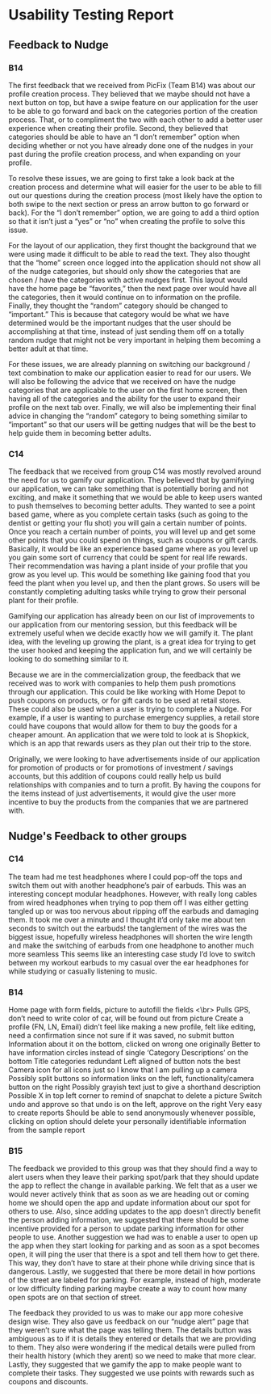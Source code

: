 # Usability Testing Report

## Feedback to Nudge
### B14

The first feedback that we received from PicFix (Team B14) was about our profile creation process. 
They believed that we maybe should not have a next button on top, but have a swipe feature on our 
application for the user to be able to go forward and back on the categories portion of the creation process. 
That, or to compliment the two with each other to add a better user experience when creating their profile. 
Second, they believed that categories should be able to have an “I don’t remember” option when deciding whether 
or not you have already done one of the nudges in your past during the profile creation process, and when expanding 
on your profile.

To resolve these issues, we are going to first take a look back at the creation process and determine what will easier
for the user to be able to fill out our questions during the creation process (most likely have the option to both 
swipe to the next section or press an arrow button to go forward or back). For the “I don’t remember” option, we are 
going to add a third option so that it isn’t just a “yes” or “no” when creating the profile to solve this issue.

For the layout of our application, they first thought the background that we were using made it difficult to be able to 
read the text. They also thought that the “home” screen once logged into the application should not show all of the nudge 
categories, but should only show the categories that are chosen / have the categories with active nudges first. This layout 
would have the home page be “favorites,” then the next page over would have all the categories, then it would continue on 
to information on the profile. Finally, they thought the “random” category should be changed to “important.” This is because 
that category would be what we have determined would be the important nudges that the user should be accomplishing at that 
time, instead of just sending them off on a totally random nudge that might not be very important in helping them becoming 
a better adult at that time. 

For these issues, we are already planning on switching our background / text combination to make our application easier to 
read for our users. We will also be following the advice that we received on have the nudge categories that are applicable 
to the user on the first home screen, then having all of the categories and the ability for the user to expand their profile 
on the next tab over. Finally, we will also be implementing their final advice in changing the “random” category to being 
something similar to “important” so that our users will be getting nudges that will be the best to help guide them in becoming 
better adults. 

### C14

The feedback that we received from group C14 was mostly revolved around the need for us to gamify our application. They believed that by gamifying our application, we can take something that is potentially boring and not exciting, and make it something that we would be able to keep users wanted to push themselves to becoming better adults. They wanted to see a point based game, where as you complete certain tasks (such as going to the dentist or getting your flu shot) you will gain a certain number of points. Once you reach a certain number of points, you will level up and get some other points that you could spend on things, such as coupons or gift cards. Basically, it would be like an experience based game where as you level up you gain some sort of currency that could be spent for real life rewards. Their recommendation was having a plant inside of your profile that you grow as you level up. This would be something like gaining food that you feed the plant when you level up, and then the plant grows. So users will be constantly completing adulting tasks while trying to grow their personal plant for their profile.

Gamifying our application has already been on our list of improvements to our application from our mentoring session, but this feedback will be extremely useful when we decide exactly how we will gamify it. The plant idea, with the leveling up growing the plant, is a great idea for trying to get the user hooked and keeping the application fun, and we will certainly be looking to do something similar to it.

Because we are in the commercialization group, the feedback that we received was to work with companies to help them push promotions through our application. This could be like working with Home Depot to push coupons on products, or for gift cards to be used at retail stores. These could also be used when a user is trying to complete a Nudge. For example, if a user is wanting to purchase emergency supplies, a retail store could have coupons that would allow for them to buy the goods for a cheaper amount. An application that we were told to look at is Shopkick, which is an app that rewards users as they plan out their trip to the store. 

Originally, we were looking to have advertisements inside of our application for promotion of products or for promotions of investment / savings accounts, but this addition of coupons could really help us build relationships with companies and to turn a profit. By having the coupons for the items instead of just advertisements, it would give the user more incentive to buy the products from the companies that we are partnered with. 



## Nudge's Feedback to other groups

### C14


The team had me test headphones where I could pop-off the tops and switch them out with another headphone’s pair of earbuds. This was an interesting concept modular headphones. However, with really long cables from wired headphones when trying to pop them off I was either getting tangled up or was too nervous about ripping off the earbuds and damaging them. It took me over a minute and I thought it’d only take me about ten seconds to switch out the earbuds! the tanglement of the wires was the biggest issue, hopefully wireless headphones will shorten the wire length and make the switching of earbuds from one headphone to another much more seamless
This seems like an interesting case study I’d love to switch between my workout earbuds to my casual over the ear headphones for while studying or casually listening to music. 

### B14

Home page with form fields, picture to autofill the fields <\br>
Pulls GPS, don’t need to write color of car, will be found out from picture
Create a profile (FN, LN, Email) didn’t feel like making a new profile, felt like editing, need a confirmation since not sure if it was saved, no submit button
Information about it on the bottom, clicked on wrong one originally
Better to have information circles instead of single ‘Category Descriptions’ on the bottom
Title categories redundant
Left aligned of button nots the best
Camera icon for all icons just so I know that I am pulling up a camera
Possibly split buttons so information links on the left, functionality/camera button on the right
Possibly grayish text just to give a shorthand description
Possible X in top left corner to remind of snapchat to delete a picture
Switch undo and approve so that undo is on the left, approve on the right
Very easy to create reports
Should be able to send anonymously whenever possible, clicking on option should delete your personally identifiable information from the sample report

### B15

The feedback we provided to this group was that they should find a way to alert users when they leave their parking spot/park that they should update the app to reflect the change in available parking. We felt that as a user we would never actively think that as soon as we are heading out or coming home we should open the app and update information about our spot for others to use. Also, since adding updates to the app doesn’t directly benefit the person adding information, we suggested that there should be some incentive provided for a person to update parking information for other people to use. Another suggestion we had was to enable a user to open up the app when they start looking for parking and as soon as a spot becomes open, it will ping the user that there is a spot and tell them how to get there. This way, they don’t have to stare at their phone while driving since that is dangerous. Lastly, we suggested that there be more detail in how portions of the street are labeled for parking. For example, instead of high, moderate or low difficulty finding parking maybe create a way to count how many open spots are on that section of street. 

The feedback they provided to us was to make our app more cohesive design wise. They also gave us feedback on our “nudge alert” page that they weren’t sure what the page was telling them. The details button was ambiguous as to if it is details they entered or details that we are providing to them. They also were wondering if the medical details were pulled from their health history (which they arent) so we need to make that more clear. Lastly, they suggested that we gamify the app to make people want to complete their tasks. They suggested we use points with rewards such as coupons and discounts. 

